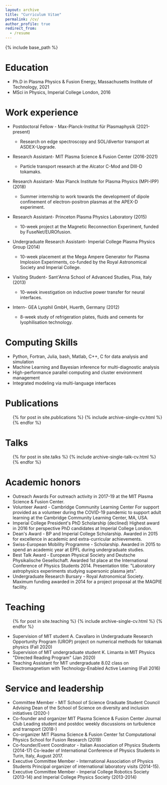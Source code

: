 ```yaml
---
layout: archive
title: "Curriculum Vitae"
permalink: /cv/
author_profile: true
redirect_from:
  - /resume
---
```


{% include base_path %}

Education
======
* Ph.D in Plasma Physics & Fusion Energy, Massachusetts Institute of Technology, 2021
* MSci in Physics, Imperial College London, 2016

Work experience
======
* Postdoctoral Fellow - Max-Planck-Institut für Plasmaphysik (2021-present)
  * Research on edge spectroscopy and SOL/divertor transport at ASDEX-Upgrade.
  
* Research Assistant- MIT Plasma Science & Fusion Center (2016-2021)
  * Particle transport research at the Alcator C-Mod and DIII-D tokamaks.

* Research Assistant- Max Planck Institute for Plasma Physics (MPI-IPP) (2018)
  * Summer internship to work towards the development of dipole confinement of electron-positron plasmas at the APEX-D experiment.
  
* Research Assistant- Princeton Plasma Physics Laboratory (2015)
  * 10-week project at the Magnetic Reconnection Experiment, funded by FuseNet/EUROfusion.
 
* Undergraduate Research Assistant- Imperial College Plasma Physics Group (2014)
  * 10-week placement at the Mega Ampere Generator for Plasma Implosion Experiments, co-funded by the Royal Astronomical Society and Imperial College.

* Visiting Student- Sant'Anna School of Advanced Studies, Pisa, Italy (2013)
  * 10-week investigation on inductive power transfer for neural interfaces.

* Intern- GEA Lyophil GmbH, Huerth, Germany (2012)
  * 8-week study of refrigeration plates, fluids and cements for lyophilisation technology.  


Computing Skills
======
* Python, Fortran, Julia, bash, Matlab, C++, C for data analysis and simulation
* Machine Learning and Bayesian inference for multi-diagnostic analysis
* High-performance parallel computing and cluster environment management
* Integrated modeling via multi-language interfaces


Publications
======
  <ul>{% for post in site.publications %}
    {% include archive-single-cv.html %}
  {% endfor %}</ul>
  
Talks
======
  <ul>{% for post in site.talks %}
    {% include archive-single-talk-cv.html %}
  {% endfor %}</ul>
  
Academic honors
===============
* Outreach Awards
  For outreach activity in 2017-19 at the MIT Plasma Science & Fusion Center.
* Volunteer Award - Cambridge Community Learning Center
  For support provided as a volunteer during the COVID-19 pandemic to support adult learning at the Cambridge Community Learning Center, MA, USA.
* Imperial College President's PhD Scholarship (declined)
  Highest award in 2016 for perspective PhD candidates at Imperial College London.
* Dean's Award - BP and Imperial College Scholarship.
  Awarded in 2015 for excellence in academic and extra-curricular achievements.
* Swiss-European Mobility Programme - Scholarship.
  Awarded in 2015 to spend an academic year at EPFL during undergraduate studies.
* Best Talk Award - European Physical Society and Deutsche Physikalische Gesellschaft.
  Awarded 1st place at the International Conference of Physics Students 2014. Presentation title: "Laboratory astrophysics experiments studying supersonic plasma jets".
* Undergraduate Research Bursary - Royal Astronomical Society.
  Maximum funding awarded in 2014 for a project proposal at the MAGPIE facility.

Teaching
========
  <ul>{% for post in site.teaching %}
    {% include archive-single-cv.html %}
  {% endfor %}</ul>
  
* Supervision of MIT student A. Cavallaro in Undergraduate Research Opportunity Program (UROP) project on numerical methods for tokamak physics (Fall 2020)
* Supervision of MIT undergraduate student K. Limanta in MIT Physics "Directed Reading Program" (Jan 2020)
* Teaching Assistant for MIT undergraduate 8.02 class on Electromagnetism with Technology-Enabled Active Learning (Fall 2016)

Service and leadership
======================
* Committee Member - MIT School of Science Graduate Student Council
  Advising Dean of the School of Science on diversity and inclusion initiatives (2020-)
* Co-founder and organizer MIT Plasma Science & Fusion Center Journal Club
  Leading student and postdoc weekly discussions on turbulence and transport (2018-)
* Co-organizer MIT Plasma Science & Fusion Center
  1st Computational Physics School for Fusion Research (2019)
* Co-founder/Event Coordinator - Italian Association of Physics Students (2014-17)
  Co-leader of International Conference of Physics Students in Turin, Italy, August 2017.
* Executive Committee Member - International Association of Physics Students
  Principal organizer of international laboratory visits (2014-15).
* Executive Committee Member - Imperial College Robotics Society (2013-14) and Imperial College Physics Society (2013-2014)

